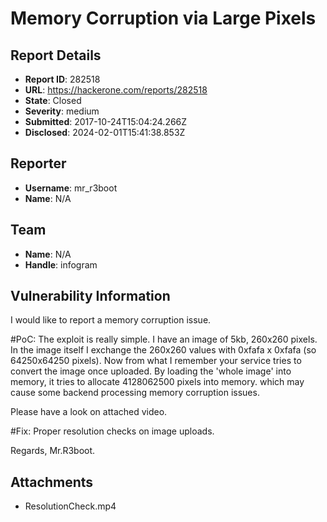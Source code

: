 # Memory Corruption via Large Pixels

## Report Details
- **Report ID**: 282518
- **URL**: https://hackerone.com/reports/282518
- **State**: Closed
- **Severity**: medium
- **Submitted**: 2017-10-24T15:04:24.266Z
- **Disclosed**: 2024-02-01T15:41:38.853Z

## Reporter
- **Username**: mr_r3boot
- **Name**: N/A

## Team
- **Name**: N/A
- **Handle**: infogram

## Vulnerability Information
I would like to report a memory corruption issue.

#PoC:
The exploit is really simple. I have an image of 5kb, 260x260 pixels. In the image itself I exchange the 260x260 values with 0xfafa x 0xfafa (so 64250x64250 pixels). Now from what I remember your service tries to convert the image once uploaded. By loading the 'whole image' into memory, it tries to allocate 4128062500 pixels into memory. which may cause some backend processing memory corruption issues.

Please have a look on attached video.

#Fix:
Proper resolution checks on image uploads.

Regards,
Mr.R3boot.

## Attachments
- ResolutionCheck.mp4
